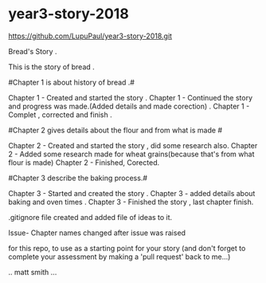 # year3-story-2018

https://github.com/LupuPaul/year3-story-2018.git

Bread's Story .

This is the story of bread .

#Chapter 1 is about history of bread .#

Chapter 1 - Created and started the story .
Chapter 1 - Continued the story and progress was made.(Added details and made corection) .
Chapter 1 - Complet , corrected and finish .

#Chapter 2 gives details about the flour and from what is made #

Chapter 2 - Created and started the story , did some research also.
Chapter 2 - Added some research made for wheat grains(because that's from what flour is made)
Chapter 2 - Finished, Corected.

#Chapter 3 describe the baking process.#

Chapter 3 - Started and created the story .
Chapter 3 - added details about baking and oven times .
Chapter 3 - Finished the story , last chapter finish.


.gitignore file created and added file of ideas to it.

Issue- Chapter names changed after issue was raised 


for this repo, to use as a starting point for your story
(and don't forget to complete your assessment by making a 'pull request' back to me...)

.. matt smith ...
